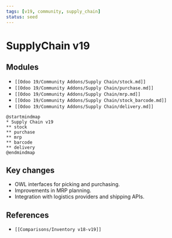 ```yaml
---
tags: [v19, community, supply_chain]
status: seed
---
```

# SupplyChain v19

## Modules
- `[[Odoo 19/Community Addons/Supply Chain/stock.md]]`
- `[[Odoo 19/Community Addons/Supply Chain/purchase.md]]`
- `[[Odoo 19/Community Addons/Supply Chain/mrp.md]]`
- `[[Odoo 19/Community Addons/Supply Chain/stock_barcode.md]]`
- `[[Odoo 19/Community Addons/Supply Chain/delivery.md]]`

```plantuml
@startmindmap
* Supply Chain v19
** stock
** purchase
** mrp
** barcode
** delivery
@endmindmap
```

## Key changes
- OWL interfaces for picking and purchasing.
- Improvements in MRP planning.
- Integration with logistics providers and shipping APIs.

## References
- `[[Comparisons/Inventory v18-v19]]`




